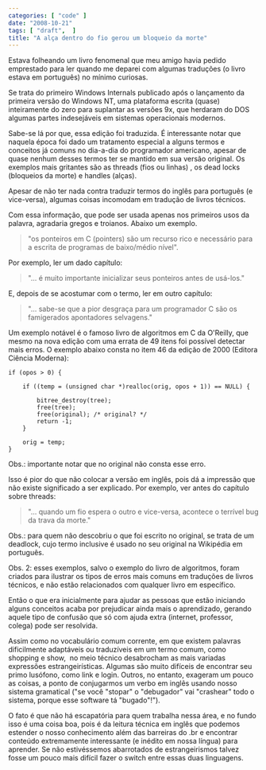 ```yaml
---
categories: [ "code" ]
date: "2008-10-21"
tags: [ "draft",  ]
title: "A alça dentro do fio gerou um bloqueio da morte"
---
```

Estava folheando um livro fenomenal que meu amigo havia pedido emprestado
para ler quando me deparei com algumas traduções (o livro estava em
português) no mínimo curiosas.

Se trata do primeiro Windows Internals publicado após o lançamento
da primeira versão do Windows NT, uma plataforma escrita (quase)
inteiramente do zero para suplantar as versões 9x, que herdaram do DOS
algumas partes indesejáveis em sistemas operacionais modernos.

Sabe-se lá por que, essa edição foi traduzida. É interessante notar
que naquela época foi dado um tratamento especial a alguns termos e
conceitos já comuns no dia-a-dia do programador americano, apesar de
quase nenhum desses termos ter se mantido em sua versão original. Os
exemplos mais gritantes são as threads (fios ou linhas) , os dead locks
(bloqueios da morte) e handles (alças).

Apesar de não ter nada contra traduzir termos do inglês para português
(e vice-versa), algumas coisas incomodam em tradução de livros
técnicos.

Com essa informação, que pode ser usada apenas nos primeiros usos da
palavra, agradaria gregos e troianos. Abaixo um exemplo.

> "os ponteiros em C (pointers) são um recurso rico e necessário para
a escrita de programas de baixo/médio nível".

Por exemplo, ler um dado capítulo:

> "... é muito importante inicializar seus ponteiros antes de usá-los."

E, depois de se acostumar com o termo, ler em outro capítulo:

> "... sabe-se que a pior desgraça para um programador C são os
famigerados apontadores selvagens."

Um exemplo notável é o famoso livro de algoritmos em C da O'Reilly,
que mesmo na nova edição com uma errata de 49 itens foi possível
detectar mais erros. O exemplo abaixo consta no item 46 da edição de
2000 (Editora Ciência Moderna):

    if (opos > 0) {
    
        if ((temp = (unsigned char *)realloc(orig, opos + 1)) == NULL) {
    
            bitree_destroy(tree);
            free(tree);
            free(original); /* original? */
            return -1;
        }
    
        orig = temp;
    }

Obs.: importante notar que no original não consta esse erro.

Isso é pior do que não colocar a versão em inglês, pois dá a
impressão que não existe significado a ser explicado. Por exemplo,
ver antes do capítulo sobre threads:

> "... quando um fio espera o outro e vice-versa, acontece o terrível
bug da trava da morte."

Obs.: para quem não descobriu o que foi escrito no original, se trata de
um deadlock, cujo termo inclusive é usado no seu original na Wikipédia
em português.

Obs. 2: esses exemplos, salvo o exemplo do livro de algoritmos, foram
criados para ilustrar os tipos de erros mais comuns em traduções
de livros técnicos, e não estão relacionados com qualquer livro em
específico.

Então o que era inicialmente para ajudar as pessoas que estão iniciando
alguns conceitos acaba por prejudicar ainda mais o aprendizado, gerando
aquele tipo de confusão que só com ajuda extra (internet, professor,
colega) pode ser resolvida.

Assim como no vocabulário comum corrente, em que existem palavras
dificilmente adaptáveis ou traduzíveis em um termo comum, como shopping
e show,  no meio técnico desabrocham as mais variadas expressões
estrangeirísticas. Algumas são muito difíceis de encontrar seu primo
lusófono, como link e login. Outros, no entanto, exageram um pouco
as coisas, a ponto de conjugarmos um verbo em inglês usando nosso
sistema gramatical ("se você "stopar" o "debugador" vai "crashear"
todo o sistema, porque esse software tá "bugado"!").

O fato é que não há escapatória para quem trabalha nessa área,
e no fundo isso é uma coisa boa, pois é da leitura técnica em
inglês que podemos estender o nosso conhecimento além das barreiras
do .br e encontrar conteúdo extremamente interessante (e inédito
em nossa língua) para aprender. Se não estivéssemos abarrotados de
estrangeirismos talvez fosse um pouco mais difícil fazer o switch entre
essas duas linguagens.
